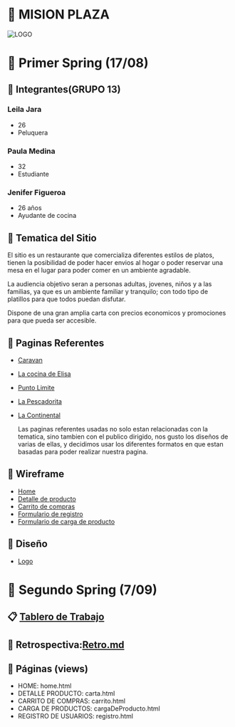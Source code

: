 # :pizza: MISION PLAZA

![LOGO](https://github.com/shennifer/Proyecto-integrador/blob/master/IMAGENES/logo.jpg)

# :paperclip: Primer Spring (17/08)

## :busts_in_silhouette: Integrantes(GRUPO 13)

### Leila Jara
- 26
- Peluquera

### Paula Medina
- 32
- Estudiante

### Jenifer Figueroa
- 26 años
- Ayudante de cocina

## :pushpin: Tematica del Sitio
El sitio es un restaurante que comercializa diferentes estilos de platos, tienen la posibilidad de poder hacer envios al hogar o poder reservar una mesa en el lugar para poder comer en un ambiente agradable.  
  
La audiencia objetivo seran a personas adultas,  jovenes, niños y a las familias, ya que es un ambiente familiar y tranquilo; con todo tipo de platillos para que todos puedan disfutar.  
  
Dispone de una gran amplia carta con precios economicos y promociones para que pueda ser accesible.
 


 ## :page_facing_up: Paginas Referentes
- [Caravan](https://www.caravanrestaurants.co.uk/exmouth-market.html/)
- [La cocina de Elisa](https://www.lacocinadeelisa.es/)
- [Punto Limite](https://puntolimitebar.com/)
- [La Pescadorita](http://www.lapescadorita.com/)
- [La Continental](https://www.lacontinental.com/)

  
  Las paginas referentes usadas no solo estan relacionadas con la tematica, sino tambien con el publico dirigido, nos gusto los diseños de varias de ellas, y decidimos usar los diferentes formatos en que estan basadas para poder realizar nuestra pagina.  
    

## :memo: Wireframe

- [Home](https://github.com/shennifer/Grupo_13_proyecto_integrador/blob/master/WIREFRANES/HOME.png)
- [Detalle de producto](https://github.com/shennifer/Grupo_13_proyecto_integrador/blob/master/WIREFRANES/CARTA.png)
- [Carrito de compras](https://github.com/shennifer/Grupo_13_proyecto_integrador/blob/master/WIREFRANES/CARRITO%20DE%20COMPRAS.png)
- [Formulario de registro](https://github.com/shennifer/Grupo_13_proyecto_integrador/blob/master/WIREFRANES/FORMULARIO%20DE%20REGISTRO.png)
- [Formulario de carga de producto](https://github.com/shennifer/Grupo_13_proyecto_integrador/blob/master/WIREFRANES/CARGA%20DE%20PRODUCTOS.png)

## :art: Diseño
- [Logo](https://github.com/shennifer/Grupo_13_proyecto_integrador/blob/master/IMAGENES/logo.jpg)


# :paperclip: Segundo Spring (7/09)

## :clipboard: [Tablero de Trabajo](https://trello.com/b/zvAhtBjM/proyecto-integrador)

## :mag_right: Retrospectiva:[Retro.md](https://github.com/shennifer/Grupo_13_Mision_Plaza/blob/master/retro.md)

## :page_facing_up: Páginas (views)
- HOME: home.html
- DETALLE PRODUCTO: carta.html        
- CARRITO DE COMPRAS: carrito.html      
- CARGA DE PRODUCTOS: cargaDeProducto.html         
- REGISTRO DE USUARIOS: registro.html


